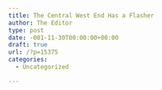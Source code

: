 ```yaml
---
title: The Central West End Has a Flasher
author: The Editor
type: post
date: -001-11-30T00:00:00+00:00
draft: true
url: /?p=15375
categories:
  - Uncategorized

---
```

